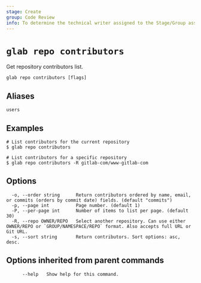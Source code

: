 ```yaml
---
stage: Create
group: Code Review
info: To determine the technical writer assigned to the Stage/Group associated with this page, see https://about.gitlab.com/handbook/product/ux/technical-writing/#assignments
---
```


<!--
This documentation is auto generated by a script.
Please do not edit this file directly. Run `make gen-docs` instead.
-->

# `glab repo contributors`

Get repository contributors list.

```plaintext
glab repo contributors [flags]
```

## Aliases

```plaintext
users
```

## Examples

```console
# List contributors for the current repository
$ glab repo contributors

# List contributors for a specific repository
$ glab repo contributors -R gitlab-com/www-gitlab-com

```

## Options

```plaintext
  -o, --order string      Return contributors ordered by name, email, or commits (orders by commit date) fields. (default "commits")
  -p, --page int          Page number. (default 1)
  -P, --per-page int      Number of items to list per page. (default 30)
  -R, --repo OWNER/REPO   Select another repository. Can use either OWNER/REPO or `GROUP/NAMESPACE/REPO` format. Also accepts full URL or Git URL.
  -s, --sort string       Return contributors. Sort options: asc, desc.
```

## Options inherited from parent commands

```plaintext
      --help   Show help for this command.
```
